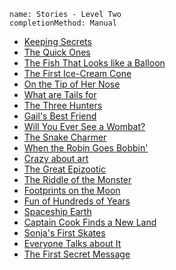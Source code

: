 ```ngMeta
name: Stories - Level Two 
completionMethod: Manual
```

* [Keeping Secrets](https://drive.google.com/open?id=0B1XBdeTOOHL3dmxPdkRpSVZJNHc)
* [The Quick Ones](https://drive.google.com/open?id=0B1XBdeTOOHL3VThGc2xteThlNWc)
* [The Fish That Looks like a Balloon](https://drive.google.com/open?id=0B1XBdeTOOHL3MFhUTDY3Uks5eDA)
* [The First Ice-Cream Cone](https://drive.google.com/open?id=0B1XBdeTOOHL3MnQzZk5QRm45Rlk)
* [On the Tip of Her Nose](https://drive.google.com/open?id=0B1XBdeTOOHL3RWVzRTMxSWFqWU0)
* [What are Tails for](https://drive.google.com/open?id=0B1XBdeTOOHL3ckRkTWI4eHZIazQ)
* [The Three Hunters](https://drive.google.com/open?id=0B1XBdeTOOHL3dkp3dWMwTVZtTlE)
* [Gail's Best Friend](https://drive.google.com/open?id=0B1XBdeTOOHL3WWx4a0hDZDZQbUE)
* [Will You Ever See a Wombat?](https://drive.google.com/open?id=0B1XBdeTOOHL3S3Z0OHZpWVl2QjA)
* [The Snake Charmer](https://drive.google.com/open?id=0B1XBdeTOOHL3Q1lZdG5xcHRtWjA)
* [When the Robin Goes Bobbin'](https://drive.google.com/open?id=0B1XBdeTOOHL3VjZpUzU4aXl1LTA)
* [Crazy about art](https://drive.google.com/open?id=0B1XBdeTOOHL3ZFVTQXd6TmZfSW8)
* [The Great Epizootic](https://drive.google.com/open?id=0B1XBdeTOOHL3Y1dENkl1aUtyU1E)
* [The Riddle of the Monster](https://drive.google.com/open?id=0B1XBdeTOOHL3TXh3aHNUOG4tMnc)
* [Footprints on the Moon](https://drive.google.com/open?id=0B1XBdeTOOHL3YTg3RmVMb3N4bU0)
* [Fun of Hundreds of Years](https://drive.google.com/open?id=0B1XBdeTOOHL3ZmhUU1YzY1lJSWc)
* [Spaceship Earth](https://drive.google.com/open?id=0B1XBdeTOOHL3YlhyM3hyVzFKeWM)
* [Captain Cook Finds a New Land](https://drive.google.com/open?id=0B1XBdeTOOHL3VjB4ZndvN1BhU0E)
* [Sonja's First Skates](https://drive.google.com/open?id=0B1XBdeTOOHL3V1JuZkpJRWN4Z2s)
* [Everyone Talks about It](https://drive.google.com/open?id=0B1XBdeTOOHL3QldfZEY2OUpLdm8)
* [The First Secret Message](https://drive.google.com/open?id=0B1XBdeTOOHL3QTZpUmtSZEZLT1U)
